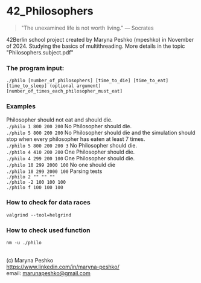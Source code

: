 
# 42_Philosophers

>"The unexamined life is not worth living."
                                — Socrates

42Berlin school project created by Maryna Peshko (mpeshko) in November of 2024. Studying the basics of multithreading. More details in the topic "Philosophers.subject.pdf"

### The program input:
   `./philo
   [number_of_philosophers]
   [time_to_die]
   [time_to_eat]
   [time_to_sleep]
   (optional argument)
   [number_of_times_each_philosopher_must_eat]`

### Examples

Philosopher should not eat and should die.
<br />`./philo 1 800 200 200`
No Philosopher should die.
<br />`./philo 5 800 200 200`
No Philosopher should die and the simulation should stop when every philosopher has eaten at least 7 times.
<br />`./philo 5 800 200 200 3`
No Philosopher should die.
<br />`./philo 4 410 200 200`
One Philosopher should die.
<br />`./philo 4 299 200 100`
One Philosopher should die.
<br />`./philo 10 299 2000 100`
No one should die
<br />`./philo 10 299 2000 100`
Parsing tests
<br />`./philo 2 "" "" ""`
<br />`./philo -2 100 100 100`
<br />`./philo f 100 100 100`

### How to check for data races 
`valgrind --tool=helgrind`

### How to check used function

`nm -u ./philo`

<br />(c) Maryna Peshko
<br />https://www.linkedin.com/in/maryna-peshko/
<br />email: marunapeshko@gmail.com